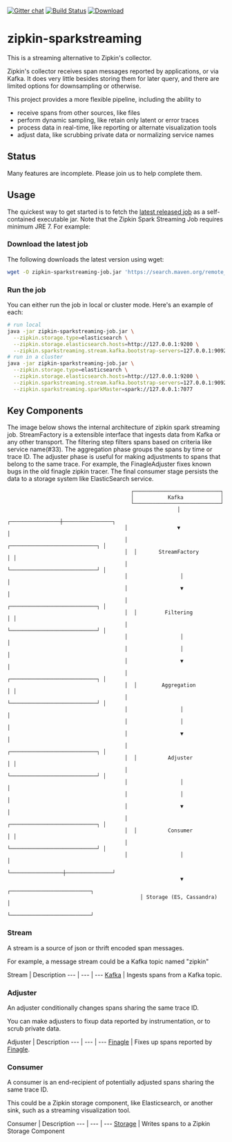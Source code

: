 [![Gitter chat](http://img.shields.io/badge/gitter-join%20chat%20%E2%86%92-brightgreen.svg)](https://gitter.im/openzipkin/zipkin) [![Build Status](https://circleci.com/gh/openzipkin/zipkin-azure.svg?style=svg)](https://circleci.com/gh/openzipkin/zipkin-sparkstreaming) [![Download](https://api.bintray.com/packages/openzipkin/maven/zipkin-sparkstreaming/images/download.svg) ](https://bintray.com/openzipkin/maven/zipkin-sparkstreaming/_latestVersion)

# zipkin-sparkstreaming
This is a streaming alternative to Zipkin's collector.

Zipkin's collector receives span messages reported by applications, or
via Kafka. It does very little besides storing them for later query, and
there are limited options for downsampling or otherwise.

This project provides a more flexible pipeline, including the ability to
* receive spans from other sources, like files
* perform dynamic sampling, like retain only latent or error traces
* process data in real-time, like reporting or alternate visualization tools
* adjust data, like scrubbing private data or normalizing service names

## Status
Many features are incomplete. Please join us to help complete them.

## Usage

The quickest way to get started is to fetch the [latest released job](https://search.maven.org/remote_content?g=io.zipkin.sparkstreaming&a=zipkin-sparkstreaming-job&v=LATEST) as a self-contained executable jar. Note that the Zipkin Spark Streaming Job requires minimum JRE 7. For example:

### Download the latest job
The following downloads the latest version using wget:

```bash
wget -O zipkin-sparkstreaming-job.jar 'https://search.maven.org/remote_content?g=io.zipkin.sparkstreaming&a=zipkin-sparkstreaming-job&v=LATEST'
```

### Run the job
You can either run the job in local or cluster mode. Here's an example of each:

```bash
# run local
java -jar zipkin-sparkstreaming-job.jar \
  --zipkin.storage.type=elasticsearch \
  --zipkin.storage.elasticsearch.hosts=http://127.0.0.1:9200 \
  --zipkin.sparkstreaming.stream.kafka.bootstrap-servers=127.0.0.1:9092
# run in a cluster
java -jar zipkin-sparkstreaming-job.jar \
  --zipkin.storage.type=elasticsearch \
  --zipkin.storage.elasticsearch.hosts=http://127.0.0.1:9200 \
  --zipkin.sparkstreaming.stream.kafka.bootstrap-servers=127.0.0.1:9092 \
  --zipkin.sparkstreaming.sparkMaster=spark://127.0.0.1:7077
```


## Key Components

The image below shows the internal architecture of zipkin spark streaming job. StreamFactory is a extensible interface that ingests data from Kafka or any other transport. The filtering step filters spans based on criteria like service name(#33). The aggregation phase groups the spans by time or trace ID. The adjuster phase is useful for making adjustments to spans that belong to the same trace. For example, the FinagleAdjuster fixes known bugs in the old finagle zipkin tracer. The final consumer stage persists the data to a storage system like ElasticSearch service. 

                                    
                                            ┌────────────────────────────┐   
                                            │           Kafka            │   
                                            └────────────────────────────┘   
                                                           │                 
                                          ┌────────────────┼────────────────┐
                                          │                ▼                │
                                          │  ┌────────────────────────────┐ │
                                          │  │       StreamFactory        │ │
                                          │  └────────────────────────────┘ │
                                          │                 │               │
                                          │                 ▼               │
                                          │  ┌────────────────────────────┐ │
                                          │  │         Filtering          │ │
                                          │  └────────────────────────────┘ │
                                          │                 │               │
                                          │                 │               │
                                          │                 ▼               │
                                          │  ┌────────────────────────────┐ │
                                          │  │        Aggregation         │ │
                                          │  └────────────────────────────┘ │
                                          │                 │               │
                                          │                 │               │
                                          │                 ▼               │
                                          │  ┌────────────────────────────┐ │
                                          │  │          Adjuster          │ │
                                          │  └────────────────────────────┘ │
                                          │                 │               │
                                          │                 │               │
                                          │                 ▼               │
                                          │  ┌────────────────────────────┐ │
                                          │  │          Consumer          │ │
                                          │  └────────────────────────────┘ │
                                          │                 │               │
                                          └─────────────────┼───────────────┘
                                                            ▼                
                                               ┌──────────────────────────┐  
                                               │ Storage (ES, Cassandra)  │  
                                               └──────────────────────────┘  
                                               
### Stream
A stream is a source of json or thrift encoded span messages.

For example, a message stream could be a Kafka topic named "zipkin"

Stream | Description
--- | --- | ---
[Kafka](./stream/kafka) | Ingests spans from a Kafka topic.

### Adjuster
An adjuster conditionally changes spans sharing the same trace ID.

You can make adjusters to fixup data reported by instrumentation, or to
scrub private data.

Adjuster | Description
--- | --- | ---
[Finagle](./adjuster/finagle) | Fixes up spans reported by [Finagle](https://github.com/twitter/finagle/tree/develop/finagle-zipkin).

### Consumer
A consumer is an end-recipient of potentially adjusted spans sharing the
same trace ID.

This could be a Zipkin storage component, like Elasticsearch, or another
sink, such as a streaming visualization tool.

Consumer | Description
--- | --- | ---
[Storage](./consumer/storage) | Writes spans to a Zipkin Storage Component
